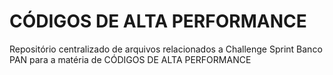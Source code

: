 # CÓDIGOS DE ALTA PERFORMANCE

Repositório centralizado de arquivos relacionados a Challenge Sprint Banco PAN para a matéria de CÓDIGOS DE ALTA PERFORMANCE
